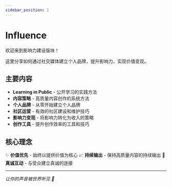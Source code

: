 ```yaml
---
sidebar_position: 1
---
```


# Influence

欢迎来到影响力建设版块！

这里分享如何通过社交媒体建立个人品牌，提升影响力，实现价值变现。

## 主要内容

- **Learning in Public** - 公开学习的实践方法
- **内容策略** - 高质量内容创作的系统方法
- **个人品牌** - 从零开始建立个人品牌
- **社区运营** - 有效的社区建设和维护技巧
- **影响力变现** - 将影响力转化为收入的策略
- **创作工具** - 提升创作效率的工具和技巧

## 核心理念

✨ **价值优先** - 始终以提供价值为核心
📈 **持续输出** - 保持高质量内容的持续输出
🤝 **真诚互动** - 与受众建立真诚的连接

---

*让你的声音被世界听见 📢*